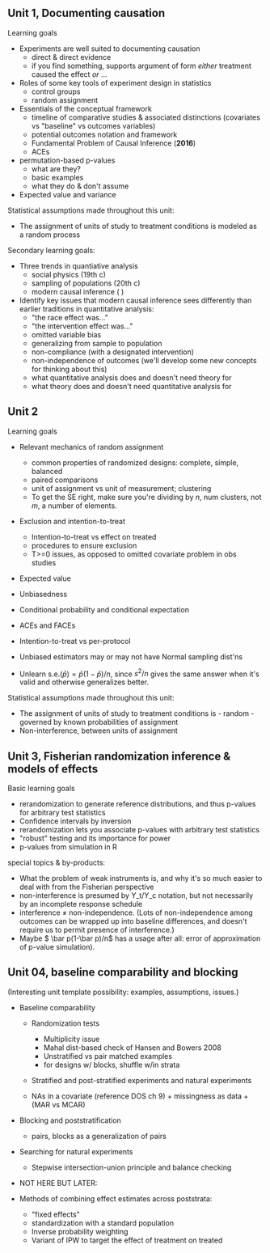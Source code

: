## Unit 1, Documenting causation

Learning goals

- Experiments are well suited to documenting causation
    - direct & direct evidence
    - if you find something, supports argument of form _either_ treatment caused the effect _or_ ...
- Roles of some key tools of experiment design in statistics
    - control groups
    - random assignment
- Essentials of the conceptual framework
    - timeline of comparative studies & associated distinctions (covariates vs "baseline" vs outcomes variables)
    - potential outcomes notation and framework
    - Fundamental Problem of Causal Inference (**2016**)
    - ACEs
- permutation-based p-values
     - what are they?
     - basic examples
     - what they do & don't assume
- Expected value and variance

Statistical assumptions made throughout this unit:

- The assignment of units of study to treatment conditions is modeled as a random process


Secondary learning goals:

- Three trends in quantiative analysis
    - social physics (19th c)
    - sampling of populations (20th c)
    - modern causal inference (   )
- Identify key issues that modern causal inference sees differently than earlier traditions in quantitative analysis:
    - "the race effect was..."
    - "the intervention effect was..."
    - omitted variable bias
    - generalizing from sample to population
    - non-compliance (with a designated intervention)
    - non-independence of outcomes (we'll develop some new concepts for thinking about this)
    - what quantitative analysis does and doesn't need theory for
    - what theory does and doesn't need quantitative analysis for

## Unit 2


Learning goals

- Relevant mechanics of random assignment
    - common properties of randomized designs: complete, simple, balanced
    - paired comparisons
    - unit of assignment vs unit of measurement; clustering
    - To get the SE right, make sure you're dividing by $n$, num clusters, not $m$, a number of elements. <!-- In winter 2016 I learned that this isn't widely appreciated among stats PhD students (BH) -->

- Exclusion and intention-to-treat
    - Intention-to-treat vs effect on treated
    - procedures to ensure exclusion
    - T>=0 issues, as opposed to omitted covariate problem in obs studies

- Expected value
- Unbiasedness
-  Conditional probability and conditional expectation
- ACEs and FACEs
- Intention-to-treat vs per-protocol
- Unbiased estimators may or may not have Normal sampling dist'ns
- Unlearn $\mathrm{s.e.}(\bar p) = \bar p(1-\bar p)/n$, since $s^2/n$ gives the same answer when it's valid and otherwise generalizes better.


Statistical assumptions made throughout this unit:

- The assignment of units of study to treatment conditions is
      - random
      - governed by known probabilities of assignment
- Non-interference, between units of assignment


## Unit 3, Fisherian randomization inference & models of effects

Basic learning goals
- rerandomization to generate reference distributions, and thus p-values for arbitrary test statistics
- Confidence intervals by inversion
- rerandomization lets you associate p-values with arbitrary test statistics
- "robust" testing and its importance for power
-  p-values from simulation in R

special topics & by-products:
- What the problem of weak instruments is, and why it's so much easier to deal with from the Fisherian perspective
- non-interference is presumed by Y_t/Y_c notation, but not necessarily by an incomplete response schedule
- interference $\neq$ non-independence.  (Lots of non-independence among outcomes can be wrapped up into baseline differences, and doesn't require us to permit presence of interference.)
-  Maybe $ \bar p(1-\bar p)/n$ has a usage after all: error of approximation of p-value simulation).

## Unit 04, baseline comparability and blocking

(Interesting unit template possibility: examples, assumptions, issues.)


- Baseline comparability
  - Randomization tests
	  + Multiplicity issue
	  + Mahal dist-based check of Hansen and Bowers 2008
	  + Unstratified vs pair matched examples
	  + for designs w/ blocks, shuffle w/in strata
  - Stratified and post-stratified experiments and natural experiments
  
  - NAs in a covariate (reference DOS ch 9)
	    + missingness as data
	    + (MAR vs MCAR)
- Blocking and poststratification
	-  pairs, blocks as a generalization of pairs

- Searching for natural experiments
	- Stepwise intersection-union principle and balance checking

- NOT HERE BUT LATER:
- Methods of combining effect estimates across poststrata:
  - "fixed effects"
  - standardization with a standard population
  - Inverse probability weighting
  - Variant of IPW to target the effect of treatment on treated